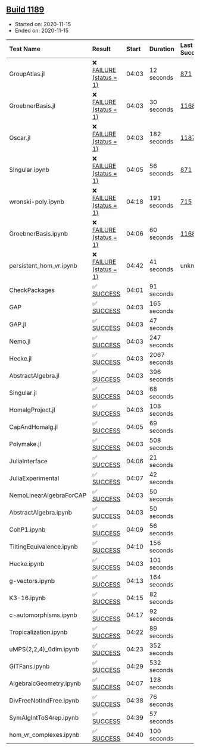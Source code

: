 ## [Build 1189](https://oscarci.mathematik.uni-kl.de/job/oscar-stable/1189/)

* Started on: 2020-11-15
* Ended on: 2020-11-15

| Test Name    | Result | Start | Duration | Last Success | First Failure |
|:-------------|:-------|:------|:---------|:-------------|:--------------|
| GroupAtlas.jl | ❌ [FAILURE (status = 1)](https://oscarci.mathematik.uni-kl.de/job/oscar-stable/1189/artifact/logs/build-1189/GroupAtlas.jl.log) | 04:03 | 12 seconds | [871](https://oscarci.mathematik.uni-kl.de/job/oscar-stable/871/) | [872](https://oscarci.mathematik.uni-kl.de/job/oscar-stable/872/) |
| GroebnerBasis.jl | ❌ [FAILURE (status = 1)](https://oscarci.mathematik.uni-kl.de/job/oscar-stable/1189/artifact/logs/build-1189/GroebnerBasis.jl.log) | 04:03 | 30 seconds | [1168](https://oscarci.mathematik.uni-kl.de/job/oscar-stable/1168/) | [1169](https://oscarci.mathematik.uni-kl.de/job/oscar-stable/1169/) |
| Oscar.jl | ❌ [FAILURE (status = 1)](https://oscarci.mathematik.uni-kl.de/job/oscar-stable/1189/artifact/logs/build-1189/Oscar.jl.log) | 04:03 | 182 seconds | [1187](https://oscarci.mathematik.uni-kl.de/job/oscar-stable/1187/) | [1188](https://oscarci.mathematik.uni-kl.de/job/oscar-stable/1188/) |
| Singular.ipynb | ❌ [FAILURE (status = 1)](https://oscarci.mathematik.uni-kl.de/job/oscar-stable/1189/artifact/logs/build-1189/Singular.ipynb.log) | 04:05 | 56 seconds | [871](https://oscarci.mathematik.uni-kl.de/job/oscar-stable/871/) | [872](https://oscarci.mathematik.uni-kl.de/job/oscar-stable/872/) |
| wronski-poly.ipynb | ❌ [FAILURE (status = 1)](https://oscarci.mathematik.uni-kl.de/job/oscar-stable/1189/artifact/logs/build-1189/wronski-poly.ipynb.log) | 04:18 | 191 seconds | [715](https://oscarci.mathematik.uni-kl.de/job/oscar-stable/715/) | [716](https://oscarci.mathematik.uni-kl.de/job/oscar-stable/716/) |
| GroebnerBasis.ipynb | ❌ [FAILURE (status = 1)](https://oscarci.mathematik.uni-kl.de/job/oscar-stable/1189/artifact/logs/build-1189/GroebnerBasis.ipynb.log) | 04:06 | 60 seconds | [1168](https://oscarci.mathematik.uni-kl.de/job/oscar-stable/1168/) | [1169](https://oscarci.mathematik.uni-kl.de/job/oscar-stable/1169/) |
| persistent_hom_vr.ipynb | ❌ [FAILURE (status = 1)](https://oscarci.mathematik.uni-kl.de/job/oscar-stable/1189/artifact/logs/build-1189/persistent_hom_vr.ipynb.log) | 04:42 | 41 seconds | unknown | unknown |
| CheckPackages | ✅ [SUCCESS](https://oscarci.mathematik.uni-kl.de/job/oscar-stable/1189/artifact/logs/build-1189/CheckPackages.log) | 04:01 | 91 seconds |  |  |
| GAP | ✅ [SUCCESS](https://oscarci.mathematik.uni-kl.de/job/oscar-stable/1189/artifact/logs/build-1189/GAP.log) | 04:03 | 165 seconds |  |  |
| GAP.jl | ✅ [SUCCESS](https://oscarci.mathematik.uni-kl.de/job/oscar-stable/1189/artifact/logs/build-1189/GAP.jl.log) | 04:03 | 47 seconds |  |  |
| Nemo.jl | ✅ [SUCCESS](https://oscarci.mathematik.uni-kl.de/job/oscar-stable/1189/artifact/logs/build-1189/Nemo.jl.log) | 04:03 | 247 seconds |  |  |
| Hecke.jl | ✅ [SUCCESS](https://oscarci.mathematik.uni-kl.de/job/oscar-stable/1189/artifact/logs/build-1189/Hecke.jl.log) | 04:03 | 2067 seconds |  |  |
| AbstractAlgebra.jl | ✅ [SUCCESS](https://oscarci.mathematik.uni-kl.de/job/oscar-stable/1189/artifact/logs/build-1189/AbstractAlgebra.jl.log) | 04:03 | 396 seconds |  |  |
| Singular.jl | ✅ [SUCCESS](https://oscarci.mathematik.uni-kl.de/job/oscar-stable/1189/artifact/logs/build-1189/Singular.jl.log) | 04:03 | 68 seconds |  |  |
| HomalgProject.jl | ✅ [SUCCESS](https://oscarci.mathematik.uni-kl.de/job/oscar-stable/1189/artifact/logs/build-1189/HomalgProject.jl.log) | 04:03 | 108 seconds |  |  |
| CapAndHomalg.jl | ✅ [SUCCESS](https://oscarci.mathematik.uni-kl.de/job/oscar-stable/1189/artifact/logs/build-1189/CapAndHomalg.jl.log) | 04:05 | 69 seconds |  |  |
| Polymake.jl | ✅ [SUCCESS](https://oscarci.mathematik.uni-kl.de/job/oscar-stable/1189/artifact/logs/build-1189/Polymake.jl.log) | 04:03 | 508 seconds |  |  |
| JuliaInterface | ✅ [SUCCESS](https://oscarci.mathematik.uni-kl.de/job/oscar-stable/1189/artifact/logs/build-1189/JuliaInterface.log) | 04:06 | 21 seconds |  |  |
| JuliaExperimental | ✅ [SUCCESS](https://oscarci.mathematik.uni-kl.de/job/oscar-stable/1189/artifact/logs/build-1189/JuliaExperimental.log) | 04:07 | 42 seconds |  |  |
| NemoLinearAlgebraForCAP | ✅ [SUCCESS](https://oscarci.mathematik.uni-kl.de/job/oscar-stable/1189/artifact/logs/build-1189/NemoLinearAlgebraForCAP.log) | 04:03 | 50 seconds |  |  |
| AbstractAlgebra.ipynb | ✅ [SUCCESS](https://oscarci.mathematik.uni-kl.de/job/oscar-stable/1189/artifact/logs/build-1189/AbstractAlgebra.ipynb.log) | 04:03 | 50 seconds |  |  |
| CohP1.ipynb | ✅ [SUCCESS](https://oscarci.mathematik.uni-kl.de/job/oscar-stable/1189/artifact/logs/build-1189/CohP1.ipynb.log) | 04:09 | 56 seconds |  |  |
| TiltingEquivalence.ipynb | ✅ [SUCCESS](https://oscarci.mathematik.uni-kl.de/job/oscar-stable/1189/artifact/logs/build-1189/TiltingEquivalence.ipynb.log) | 04:10 | 156 seconds |  |  |
| Hecke.ipynb | ✅ [SUCCESS](https://oscarci.mathematik.uni-kl.de/job/oscar-stable/1189/artifact/logs/build-1189/Hecke.ipynb.log) | 04:03 | 101 seconds |  |  |
| g-vectors.ipynb | ✅ [SUCCESS](https://oscarci.mathematik.uni-kl.de/job/oscar-stable/1189/artifact/logs/build-1189/g-vectors.ipynb.log) | 04:13 | 164 seconds |  |  |
| K3-16.ipynb | ✅ [SUCCESS](https://oscarci.mathematik.uni-kl.de/job/oscar-stable/1189/artifact/logs/build-1189/K3-16.ipynb.log) | 04:15 | 82 seconds |  |  |
| c-automorphisms.ipynb | ✅ [SUCCESS](https://oscarci.mathematik.uni-kl.de/job/oscar-stable/1189/artifact/logs/build-1189/c-automorphisms.ipynb.log) | 04:17 | 92 seconds |  |  |
| Tropicalization.ipynb | ✅ [SUCCESS](https://oscarci.mathematik.uni-kl.de/job/oscar-stable/1189/artifact/logs/build-1189/Tropicalization.ipynb.log) | 04:22 | 89 seconds |  |  |
| uMPS(2,2,4)_0dim.ipynb | ✅ [SUCCESS](https://oscarci.mathematik.uni-kl.de/job/oscar-stable/1189/artifact/logs/build-1189/uMPS-2-2-4-_0dim.ipynb.log) | 04:23 | 352 seconds |  |  |
| GITFans.ipynb | ✅ [SUCCESS](https://oscarci.mathematik.uni-kl.de/job/oscar-stable/1189/artifact/logs/build-1189/GITFans.ipynb.log) | 04:29 | 532 seconds |  |  |
| AlgebraicGeometry.ipynb | ✅ [SUCCESS](https://oscarci.mathematik.uni-kl.de/job/oscar-stable/1189/artifact/logs/build-1189/AlgebraicGeometry.ipynb.log) | 04:07 | 128 seconds |  |  |
| DivFreeNotIndFree.ipynb | ✅ [SUCCESS](https://oscarci.mathematik.uni-kl.de/job/oscar-stable/1189/artifact/logs/build-1189/DivFreeNotIndFree.ipynb.log) | 04:38 | 76 seconds |  |  |
| SymAlgIntToS4rep.ipynb | ✅ [SUCCESS](https://oscarci.mathematik.uni-kl.de/job/oscar-stable/1189/artifact/logs/build-1189/SymAlgIntToS4rep.ipynb.log) | 04:39 | 57 seconds |  |  |
| hom_vr_complexes.ipynb | ✅ [SUCCESS](https://oscarci.mathematik.uni-kl.de/job/oscar-stable/1189/artifact/logs/build-1189/hom_vr_complexes.ipynb.log) | 04:40 | 100 seconds |  |  |
